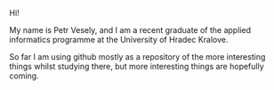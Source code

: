 Hi!



My name is Petr Vesely, and I am a recent graduate of the applied informatics programme at the University of Hradec Kralove.

So far I am using github mostly as a repository of the more interesting things whilst studying there, but more interesting things are hopefully coming.
